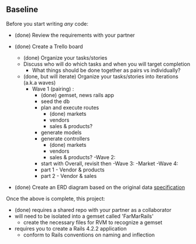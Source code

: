 ## Baseline
Before you start writing _any_ code:

- (done) Review the requirements with your partner
- (done) Create a Trello board
  - (done) Organize your tasks/stories
  - Discuss who will do which tasks and when you will target completion
    - What things should be done together as pairs vs individually?
  - (done, but will iterate) Organize your tasks/stories into iterations (a.k.a waves)
    - Wave 1 (pairing) :
      - (done) gemset, news rails app
      - seed the db
      - plan and execute routes
        - (done) markets
        - vendors
        - sales & products?
      - generate models
      - generate controllers
        - (done) markets
        - vendors
        - sales & products?
    -Wave 2:
      - start with Overall, revisit then
    -Wave 3:
      -Market
    -Wave 4:
      - part 1 - Vendor & products
      - part 2 - Vendor & sales

- (done) Create an ERD diagram based on the original data [specification](https://github.com/Ada-Developers-Academy/C3Projects--FarMarFinder)

Once the above is complete, this project:

- (done) requires a shared repo with your partner as a collaborator
- will need to be isolated into a gemset called 'FarMarRails'
  - create the necessary files for RVM to recognize a gemset
- requires you to create a Rails 4.2.2 application
  - conform to Rails conventions on naming and inflection
